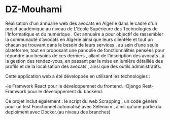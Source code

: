 # DZ-Mouhami
 Réalisation d'un annuaire web des avocats en Algérie  dans le cadre d'un projet académique au niveau de L'Ecole Supérieure des Technologies de l'Informatique et du numérique .
 Cet annuaire a pour objectif de rassembler la communauté d’avocats en Algérie ainsi que leurs clientèle et tout
 un chacun se trouvant dans le besoin de leurs services , au sein d’une seule plateforme, tout en
 proposant une panoplie de fonctionnalités pensées pour répondre aux besoins de ces derniers
 , allant de l’inscription des avocats , à la gestion des rendez-vous, en passant par la mise en
 lumière détaillée des profils et de la localisation des avocats , ainsi que des outils administratifs.

 Cette application web a été développée en utilisant les technologies :

 -le Framwork React pour le développemnet du frontend.
 -Django Rest-Framwork pour le développement du backend.

 Ce projet inclut également : le script du web Scrapping , un code généré pour un test Fonctionnel automatisé avec Sélénium , ainsi qu'une partie du deploiment avec Docker.(au niveau des branches)
 
